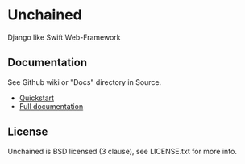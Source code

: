 # Unchained

Django like Swift Web-Framework

## Documentation

See Github wiki or "Docs" directory in Source.

- [Quickstart](../../wiki/Quickstart)
- [Full documentation](../../wiki)

## License

Unchained is BSD licensed (3 clause), see LICENSE.txt for more info.